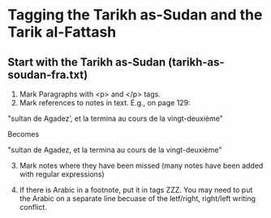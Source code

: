 # Tagging the Tarikh as-Sudan and the Tarik al-Fattash

## Start with the Tarikh as-Sudan (tarikh-as-soudan-fra.txt)

1. Mark Paragraphs with \<p\> and \</p> tags.
2. Mark references to notes in text. E.g., on page 129:

"sultan de Agadez’, et la termina au cours de la vingt-deuxième"

Becomes

"sultan de Agadez<ref target="1"/>, et la termina au cours de la vingt-deuxième"


3. Mark notes where they have been missed (many notes have been added with regular expressions)


4. If there is Arabic in a footnote, put it in tags <foreign>ZZZ</foreign>. You may need to put the Arabic on a separate line becuase of the letf/right, right/left writing conflict.
